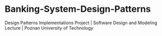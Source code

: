 # Banking-System-Design-Patterns
Design Patterns Implementations Project | Software Design and Modeling Lecture | Poznan University of Technology

